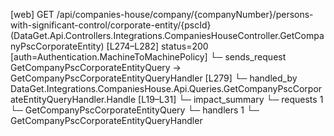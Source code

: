 [web] GET /api/companies-house/company/{companyNumber}/persons-with-significant-control/corporate-entity/{pscId}  (DataGet.Api.Controllers.Integrations.CompaniesHouseController.GetCompanyPscCorporateEntity)  [L274–L282] status=200 [auth=Authentication.MachineToMachinePolicy]
  └─ sends_request GetCompanyPscCorporateEntityQuery -> GetCompanyPscCorporateEntityQueryHandler [L279]
    └─ handled_by DataGet.Integrations.CompaniesHouse.Api.Queries.GetCompanyPscCorporateEntityQueryHandler.Handle [L19–L31]
  └─ impact_summary
    └─ requests 1
      └─ GetCompanyPscCorporateEntityQuery
    └─ handlers 1
      └─ GetCompanyPscCorporateEntityQueryHandler

